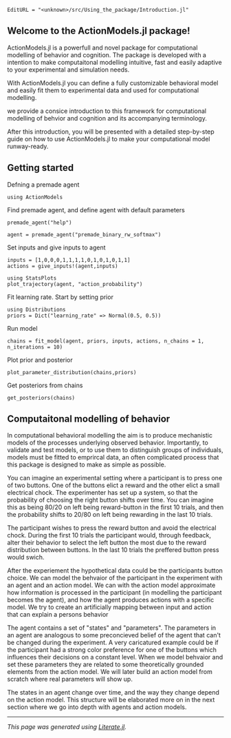```@meta
EditURL = "<unknown>/src/Using_the_package/Introduction.jl"
```

## Welcome to the ActionModels.jl package!

ActionModels.jl is a powerfull and novel package for computational modelling of behavior and cognition. The package is developed with a intention to make computaitonal modelling intuitive, fast and easily adaptive to your experimental and simulation needs.

With ActionModels.jl you can define a fully customizable behavioral model and easily fit them to experimental data and used for computational modelling.

we provide a consice introduction to this framework for computational modelling of behvior and cognition and its accompanying terminology.

After this introduction, you will be presented with a detailed step-by-step guide on how to use ActionModels.jl to make your computational model runway-ready.

## Getting started

Defning a premade agent

````@example Introduction
using ActionModels
````

Find premade agent, and define agent with default parameters

````@example Introduction
premade_agent("help")

agent = premade_agent("premade_binary_rw_softmax")
````

Set inputs and give inputs to agent

````@example Introduction
inputs = [1,0,0,0,1,1,1,1,0,1,0,1,0,1,1]
actions = give_inputs!(agent,inputs)

using StatsPlots
plot_trajectory(agent, "action_probability")
````

Fit learning rate. Start by setting prior

````@example Introduction
using Distributions
priors = Dict("learning_rate" => Normal(0.5, 0.5))
````

Run model

````@example Introduction
chains = fit_model(agent, priors, inputs, actions, n_chains = 1, n_iterations = 10)
````

Plot prior and posterior

````@example Introduction
plot_parameter_distribution(chains,priors)
````

Get posteriors from chains

````@example Introduction
get_posteriors(chains)
````

## Computaitonal modelling of behavior

In computational behavioral modelling the aim is to produce mechanistic models of the processes underlying observed behavior. Importantly, to validate and test models, or to use them to distinguish groups of individuals, models must be fitted to emprircal data, an often complicated process that this package is designed to make as simple as possible.

You can imagine an experimental setting where a participant is to press one of two buttons. One of the buttons elict a reward and the other elict a small electrical chock. The experimenter has set up a system, so that the probability of choosing the right button shifts over time. You can imagine this as being 80/20 on left being reward-button in the first 10 trials, and then the probability shifts to 20/80 on left being rewarding in the last 10 trials.

The participant wishes to press the reward button and avoid the electrical chock. During the first 10 trials the participant would, through feedback, alter their behavior to select the left button the most due to the reward distribution between buttons. In the last 10 trials the preffered button press would swich.

After the experiement the hypothetical data could be the participants button choice. We can model the behvaior of the participant in the experiment with an agent and an action model. We can with the action model approximate how information is processed in the participant (in modelling the participant becomes the agent), and how the agent produces actions with a specific model. We try to create an artificially mapping between input and action that can explain a persons behavior

The agent contains a set of "states" and "parameters". The parameters in an agent are analogous to some preconcieved belief of the agent that can't be changed during the experiment. A very caricatured example could be if the participant had a strong color preference for one of the buttons which influences their decisions on a constant level. When we model behvaior and set these parameters they are related to some theoretically grounded elements from the action model. We will later build an action model from scratch where real parameters will show up.

The states in an agent change over time, and the way they change depend on the action model. This structure will be elaborated more on in the next section where we go into depth with agents and action models.

---

*This page was generated using [Literate.jl](https://github.com/fredrikekre/Literate.jl).*

